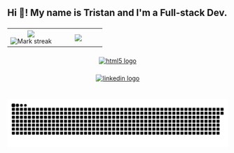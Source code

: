 <h2 align="left">Hi 👋! My name is Tristan and I'm a Full-stack Dev.</h2>

###


<div align="center">
  <table><tbody>
    <tr border="none"><td width="50%" align="center">
      <img align="center" src="https://my-stats-mwdr3njmx-tristan-druyens-projects.vercel.app/api/?username=tristandruyen&hide_rank=true&theme=transparent&show_icons=true&count_private=true&hide_title=true"><br>
      <img alt="Mark streak" src="https://github-readme-streak-stats-five-roan.vercel.app?user=tristandruyen&locale=en&mode=weekly&theme=transparent"></td><td width="50%" align="center">
      <img align="center" src="https://my-stats-mwdr3njmx-tristan-druyens-projects.vercel.app/api/top-langs?username=tristandruyen&locale=en&hide_title=true&layout=pie&langs_count=8&exclude_repo=my-stats&hide=ruby&theme=transparent">
    </td></tr>
  </tbody></table>
</div>


###

###

<div align="center">
  <a href="https://skillicons.dev">
    <img src="https://skillicons.dev/icons?i=html,htmx,css,sass,tailwindcss,javascript,typescript,wasm,bash,linux,nix,docker,postgresql,sqlite,redis,rabbitmq,rust,ruby,git,emacs&perline=8"  alt="html5 logo"  />
  </a>
</div>

###
<div align="center">
  <a href="https://www.linkedin.com/in/tristan-antoon-druyen-36a54a272/?lipi=urn%3Ali%3Apage%3Ad_flagship3_feed%3B5LayoUNDTkaDW9GcdwKU%2Bg%3D%3D" target="_blank">
    <img src="https://img.shields.io/static/v1?message=LinkedIn&logo=linkedin&label=&color=0077B5&logoColor=white&labelColor=&style=for-the-badge" height="35" alt="linkedin logo"  />
  </a>
</div>


###

<br clear="both">

<img src="https://raw.githubusercontent.com/tristandruyen/tristandruyen/output/snake.svg" alt="Snake animation" />


<!--
**tristandruyen/tristandruyen** is a ✨ _special_ ✨ repository because its `README.md` (this file) appears on your GitHub profile.

Here are some ideas to get you started:

- 🔭 I’m currently working on ...
- 🌱 I’m currently learning ...
- 👯 I’m looking to collaborate on ...
- 🤔 I’m looking for help with ...
- 💬 Ask me about ...
- 📫 How to reach me: ...
- 😄 Pronouns: ...
- ⚡ Fun fact: ...
-->
